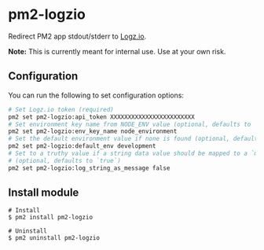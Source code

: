 # pm2-logzio

Redirect PM2 app stdout/stderr to [Logz.io](https://logz.io/).

**Note:** This is currently meant for internal use. Use at your own risk.

## Configuration

You can run the following to set configuration options:

```bash
# Set Logz.io token (required)
pm2 set pm2-logzio:api_token XXXXXXXXXXXXXXXXXXXXXXXX
# Set environment key name from NODE_ENV value (optional, defaults to `env`)
pm2 set pm2-logzio:env_key_name node_environment
# Set the default environment value if none is found (optional, defaults to `dev`)
pm2 set pm2-logzio:default_env development
# Set to a truthy value if a string data value should be mapped to a `message` key in logz.io
# (optional, defaults to `true`)
pm2 set pm2-logzio:log_string_as_message false
```

## Install module

```
# Install
$ pm2 install pm2-logzio

# Uninstall
$ pm2 uninstall pm2-logzio
```
